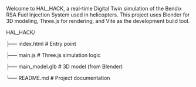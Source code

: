 Welcome to HAL_HACK, a real-time Digital Twin simulation of the Bendix RSA Fuel Injection System used in helicopters.
This project uses Blender for 3D modeling, Three.js for rendering, and Vite as the development build tool.

HAL_HACK/

├── index.html          # Entry point

├── main.js             # Three.js simulation logic

├── main_model.glb      # 3D model (from Blender)

└── README.md           # Project documentation
